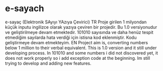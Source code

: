 # e-sayach
e-sayaç (Elektronik SAyıyı YAzıya Çevirici)
TR
Proje girilen 1 milyondan küçük inputu ingilizce olarak yazıya çeviren bir projedir. Bu 1.0 versiyonudur ve geliştirilmeye devam etmektedir. 101010 sayısında ve daha henüz tespit etmediğim sayılarda hata verdiği için istisna kod eklenmiştir. Kodu geliştirmeye devam etmekteyim.
EN
Project aim is, converting numbers below 1 million to their verbal equivalent. This is 1.0 version and it still under developing process. In 101010 and some numbers i did not discovered yet, it does not work properly so i add exception code at the beginning. Im still trying to develop and adding new features. 

